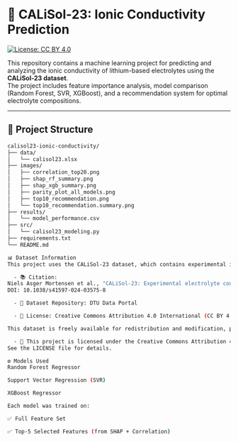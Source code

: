 # 🔋 CALiSol‑23: Ionic Conductivity Prediction

[![License: CC BY 4.0](https://img.shields.io/badge/License-CC%20BY%204.0-lightgrey.svg)](https://creativecommons.org/licenses/by/4.0/)

This repository contains a machine learning project for predicting and analyzing the ionic conductivity of lithium-based electrolytes using the **CALiSol‑23 dataset**.  
The project includes feature importance analysis, model comparison (Random Forest, SVR, XGBoost), and a recommendation system for optimal electrolyte compositions.

---

## 📁 Project Structure

```bash
calisol23-ionic-conductivity/
├── data/
│   └── calisol23.xlsx
├── images/
│   ├── correlation_top20.png
│   ├── shap_rf_summary.png
│   ├── shap_xgb_summary.png
│   ├── parity_plot_all_models.png
│   ├── top10_recommendation.png
│   └── top10_recommendation.summary.png
├── results/
│   └── model_performance.csv
├── src/
│   └── calisol23_modeling.py
├── requirements.txt
└── README.md

📊 Dataset Information
This project uses the CALiSol‑23 dataset, which contains experimental ionic conductivity data for various lithium salt and solvent combinations.

  - 📚 Citation:
Niels Asger Mortensen et al., "CALiSol‑23: Experimental electrolyte conductivity data for various Li‑salts and solvent combinations", Scientific Data (2024)
DOI: 10.1038/s41597-024-03575-8

  - 📁 Dataset Repository: DTU Data Portal

  - 📄 License: Creative Commons Attribution 4.0 International (CC BY 4.0)

This dataset is freely available for redistribution and modification, provided that appropriate credit is given.

  - 📜 This project is licensed under the Creative Commons Attribution 4.0 International (CC BY 4.0).
See the LICENSE file for details.

⚙️ Models Used
Random Forest Regressor

Support Vector Regression (SVR)

XGBoost Regressor

Each model was trained on:

✅ Full Feature Set

✅ Top-5 Selected Features (from SHAP + Correlation)

